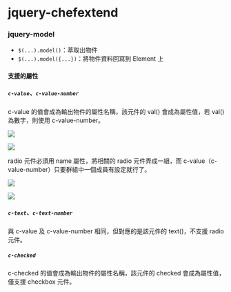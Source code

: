 # jquery-chefextend

### jquery-model

- `$(...).model()`：萃取出物件
- `$(...).model({...})`：將物件資料回寫到 Element 上

#### 支援的屬性

##### `c-value`、`c-value-number`

c-value 的值會成為輸出物件的屬性名稱，該元件的 val() 會成為屬性值，若 val() 為數字，則使用 c-value-number。

![](https://i.imgur.com/7GMYAUl.png)

![](https://i.imgur.com/PRKhNBy.png)

radio 元件必須用 name 屬性，將相關的 radio 元件弄成一組，而 c-value（c-value-number）只要群組中一個成員有設定就行了。

![](https://i.imgur.com/Xi9f2OG.png)

![](https://i.imgur.com/KNghZ9v.png)

##### `c-text`、`c-text-number`

與 c-value 及 c-value-number 相同，但對應的是該元件的 text()，不支援 radio 元件。

##### `c-checked`

c-checked 的值會成為輸出物件的屬性名稱，該元件的 checked 會成為屬性值，僅支援 checkbox 元件。
